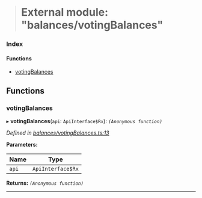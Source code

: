 > # External module: "balances/votingBalances"

### Index

#### Functions

* [votingBalances](_balances_votingbalances_.md#votingbalances)

## Functions

###  votingBalances

▸ **votingBalances**(`api`: `ApiInterface$Rx`): *`(Anonymous function)`*

*Defined in [balances/votingBalances.ts:13](https://github.com/polkadot-js/api/blob/d027eb0/packages/api-derive/src/balances/votingBalances.ts#L13)*

**Parameters:**

Name | Type |
------ | ------ |
`api` | `ApiInterface$Rx` |

**Returns:** *`(Anonymous function)`*

___